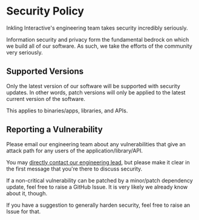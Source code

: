 # Security Policy

Inkling Interactive's engineering team takes security incredibly seriously.

Information security and privacy form the fundamental bedrock on which we build all of our software. As such, we take
the efforts of the community very seriously.

## Supported Versions

Only the latest version of our software will be supported with security updates. In other words, patch versions will
only be applied to the latest current version of the software.

This applies to binaries/apps, libraries, and APIs.

## Reporting a Vulnerability

Please email our engineering team about any vulnerabilities that give an attack path for any users of the
application/library/API.

You may [directly contact our engineering lead][keybase-paced], but please make it clear in the first message that
you're there to discuss security.

If a non-critical vulnerability can be patched by a minor/patch dependency update, feel free to raise a GitHub Issue. It
is very likely we already know about it, though.

If you have a suggestion to generally harden security, feel free to raise an Issue for that.

[keybase-paced]: https://keybase.io/paced
